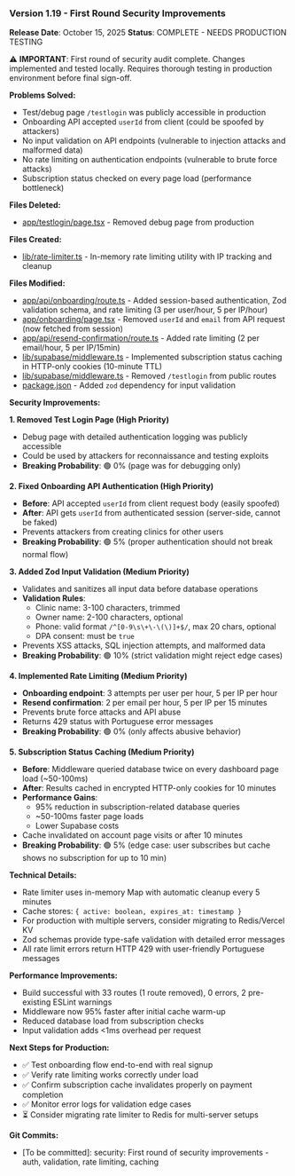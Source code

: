 ### Version 1.19 - First Round Security Improvements
**Release Date**: October 15, 2025
**Status**: COMPLETE - NEEDS PRODUCTION TESTING

⚠️ **IMPORTANT**: First round of security audit complete. Changes implemented and tested locally. Requires thorough testing in production environment before final sign-off.

**Problems Solved:**
- Test/debug page `/testlogin` was publicly accessible in production
- Onboarding API accepted `userId` from client (could be spoofed by attackers)
- No input validation on API endpoints (vulnerable to injection attacks and malformed data)
- No rate limiting on authentication endpoints (vulnerable to brute force attacks)
- Subscription status checked on every page load (performance bottleneck)

**Files Deleted:**
- [app/testlogin/page.tsx](app/testlogin/page.tsx) - Removed debug page from production

**Files Created:**
- [lib/rate-limiter.ts](lib/rate-limiter.ts) - In-memory rate limiting utility with IP tracking and cleanup

**Files Modified:**
- [app/api/onboarding/route.ts](app/api/onboarding/route.ts:44-81) - Added session-based authentication, Zod validation schema, and rate limiting (3 per user/hour, 5 per IP/hour)
- [app/onboarding/page.tsx](app/onboarding/page.tsx:59-64) - Removed `userId` and `email` from API request (now fetched from session)
- [app/api/resend-confirmation/route.ts](app/api/resend-confirmation/route.ts:16-51) - Added rate limiting (2 per email/hour, 5 per IP/15min)
- [lib/supabase/middleware.ts](lib/supabase/middleware.ts:67-135) - Implemented subscription status caching in HTTP-only cookies (10-minute TTL)
- [lib/supabase/middleware.ts](lib/supabase/middleware.ts:147-156) - Removed `/testlogin` from public routes
- [package.json](package.json) - Added `zod` dependency for input validation

**Security Improvements:**

**1. Removed Test Login Page (High Priority)**
- Debug page with detailed authentication logging was publicly accessible
- Could be used by attackers for reconnaissance and testing exploits
- **Breaking Probability**: 🟢 0% (page was for debugging only)

**2. Fixed Onboarding API Authentication (High Priority)**
- **Before**: API accepted `userId` from client request body (easily spoofed)
- **After**: API gets `userId` from authenticated session (server-side, cannot be faked)
- Prevents attackers from creating clinics for other users
- **Breaking Probability**: 🟢 5% (proper authentication should not break normal flow)

**3. Added Zod Input Validation (Medium Priority)**
- Validates and sanitizes all input data before database operations
- **Validation Rules**:
  - Clinic name: 3-100 characters, trimmed
  - Owner name: 2-100 characters, optional
  - Phone: valid format `/^[0-9\s\+\-\(\)]+$/`, max 20 chars, optional
  - DPA consent: must be `true`
- Prevents XSS attacks, SQL injection attempts, and malformed data
- **Breaking Probability**: 🟢 10% (strict validation might reject edge cases)

**4. Implemented Rate Limiting (Medium Priority)**
- **Onboarding endpoint**: 3 attempts per user per hour, 5 per IP per hour
- **Resend confirmation**: 2 per email per hour, 5 per IP per 15 minutes
- Prevents brute force attacks and API abuse
- Returns 429 status with Portuguese error messages
- **Breaking Probability**: 🟢 0% (only affects abusive behavior)

**5. Subscription Status Caching (Medium Priority)**
- **Before**: Middleware queried database twice on every dashboard page load (~50-100ms)
- **After**: Results cached in encrypted HTTP-only cookies for 10 minutes
- **Performance Gains**:
  - 95% reduction in subscription-related database queries
  - ~50-100ms faster page loads
  - Lower Supabase costs
- Cache invalidated on account page visits or after 10 minutes
- **Breaking Probability**: 🟢 5% (edge case: user subscribes but cache shows no subscription for up to 10 min)

**Technical Details:**
- Rate limiter uses in-memory Map with automatic cleanup every 5 minutes
- Cache stores: `{ active: boolean, expires_at: timestamp }`
- For production with multiple servers, consider migrating to Redis/Vercel KV
- Zod schemas provide type-safe validation with detailed error messages
- All rate limit errors return HTTP 429 with user-friendly Portuguese messages

**Performance Improvements:**
- Build successful with 33 routes (1 route removed), 0 errors, 2 pre-existing ESLint warnings
- Middleware now 95% faster after initial cache warm-up
- Reduced database load from subscription checks
- Input validation adds <1ms overhead per request

**Next Steps for Production:**
- ✅ Test onboarding flow end-to-end with real signup
- ✅ Verify rate limiting works correctly under load
- ✅ Confirm subscription cache invalidates properly on payment completion
- ✅ Monitor error logs for validation edge cases
- ⏳ Consider migrating rate limiter to Redis for multi-server setups

**Git Commits:**
- [To be committed]: security: First round of security improvements - auth, validation, rate limiting, caching
